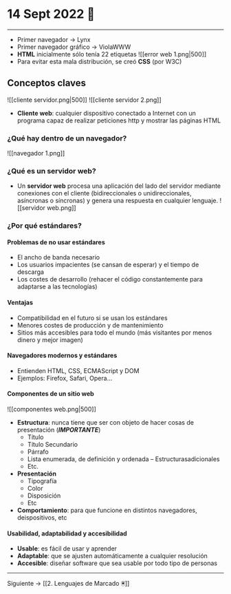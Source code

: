 # 14 Sept 2022 🦂
---
- Primer navegador -> Lynx
- Primer navegador gráfico -> ViolaWWW
- **HTML** inicialmente sólo tenía 22 etiquetas
![[error web 1.png|500]]
- Para evitar esta mala distribución, se creó **CSS** (por W3C)

## Conceptos claves
![[cliente servidor.png|500]]
![[cliente servidor 2.png]]

- **Cliente web**: cualquier dispositivo conectado a Internet con un programa capaz de realizar peticiones http  y mostrar las páginas HTML

### ¿Qué hay dentro de un navegador?
![[navegador 1.png]]

### ¿Qué es un servidor web?
- Un **servidor web** procesa una aplicación del lado del servidor mediante conexiones con el cliente (bidireccionales o unidireccionales, asíncronas o síncronas) y genera una respuesta en cualquier lenguaje.
![[servidor web.png]]

### ¿Por qué estándares?
#### Problemas de no usar estándares
- El ancho de banda necesario
- Los usuarios impacientes (se cansan de esperar) y el tiempo de descarga
- Los costes de desarrollo (rehacer el código constantemente para adaptarse a las tecnologías)

#### Ventajas
- Compatibilidad en el futuro si se usan los estándares
- Menores costes de producción y de mantenimiento 
- Sitios más accesibles para todo el mundo (más visitantes por menos dinero y mejor imagen)

#### Navegadores modernos y estándares
- Entienden HTML, CSS, ECMAScript y DOM
- Ejemplos: Firefox, Safari, Opera...

#### Componentes de un sitio web
![[componentes web.png|500]]
- **Estructura**: nunca tiene que ser con objeto de hacer cosas de presentación (***IMPORTANTE***)
	- Título  
	- Título Secundario  
	- Párrafo  
    - Lista enumerada, de definición y ordenada – Estructurasadicionales  
	- Etc.
- **Presentación**
	- Tipografía
	- Color
	- Disposición
	- Etc
- **Comportamiento**: para que funcione en distintos navegadores, deispositivos, etc

#### Usabilidad, adaptabilidad y accesibilidad
- **Usable**: es fácil de usar y aprender
- **Adaptable**: que se ajusten automáticamente a cualquier resolución
- **Accesible**: diseñar software que sea usable por todo tipo de personas

---
Siguiente -> [[2. Lenguajes de Marcado 🖲]]